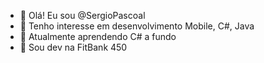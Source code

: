 - 👋 Olá! Eu sou @SergioPascoal
- 👀 Tenho interesse em desenvolvimento Mobile, C#, Java 
- 🌱 Atualmente aprendendo C# a fundo 
- 💞️ Sou dev na FitBank 450

<!---
SergioPascoal/SergioPascoal is a ✨ special ✨ repository because its `README.md` (this file) appears on your GitHub profile.
You can click the Preview link to take a look at your changes.
--->
